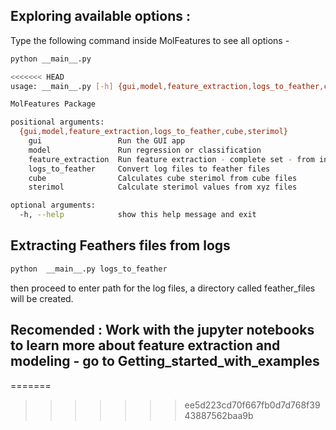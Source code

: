 ## Exploring available options :
Type the following command inside MolFeatures to see all options -
```bash
python __main__.py

<<<<<<< HEAD
usage: __main__.py [-h] {gui,model,feature_extraction,logs_to_feather,cube,sterimol} ...

MolFeatures Package

positional arguments:
  {gui,model,feature_extraction,logs_to_feather,cube,sterimol}
    gui                 Run the GUI app
    model               Run regression or classification
    feature_extraction  Run feature extraction - complete set - from input file
    logs_to_feather     Convert log files to feather files
    cube                Calculates cube sterimol from cube files
    sterimol            Calculate sterimol values from xyz files

optional arguments:
  -h, --help            show this help message and exit
```


## Extracting Feathers files from logs
```bash
python  __main__.py logs_to_feather
```
then proceed to enter path for the log files, a directory called feather_files will be created.

## Recomended : Work with the jupyter notebooks to learn more about feature extraction and modeling - go to Getting_started_with_examples
=======
>>>>>>> ee5d223cd70f667fb0d7d768f3943887562baa9b
